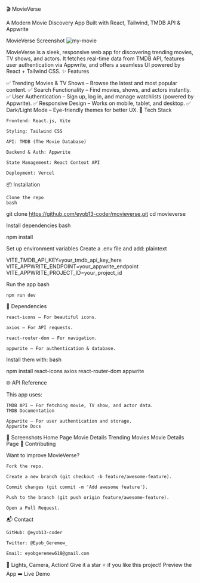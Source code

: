 🎬 MovieVerse

A Modern Movie Discovery App Built with React, Tailwind, TMDB API & Appwrite

MovieVerse Screenshot ![my-movie](screenshot/MovieApp.png)

MovieVerse is a sleek, responsive web app for discovering trending movies, TV shows, and actors. It fetches real-time data from TMDB API, features user authentication via Appwrite, and offers a seamless UI powered by React + Tailwind CSS.
✨ Features

✅ Trending Movies & TV Shows – Browse the latest and most popular content.
✅ Search Functionality – Find movies, shows, and actors instantly.
✅ User Authentication – Sign up, log in, and manage watchlists (powered by Appwrite).
✅ Responsive Design – Works on mobile, tablet, and desktop.
✅ Dark/Light Mode – Eye-friendly themes for better UX.
🚀 Tech Stack

    Frontend: React.js, Vite

    Styling: Tailwind CSS

    API: TMDB (The Movie Database)

    Backend & Auth: Appwrite

    State Management: React Context API 

    Deployment: Vercel 

📦 Installation

    Clone the repo
    bash

git clone https://github.com/eyob13-coder/movieverse.git
cd movieverse

Install dependencies
bash

npm install

Set up environment variables
Create a .env file and add:
plaintext

VITE_TMDB_API_KEY=your_tmdb_api_key_here
VITE_APPWRITE_ENDPOINT=your_appwrite_endpoint
VITE_APPWRITE_PROJECT_ID=your_project_id

Run the app
bash

    npm run dev

🔧 Dependencies

    react-icons – For beautiful icons.

    axios – For API requests.

    react-router-dom – For navigation.

    appwrite – For authentication & database.

Install them with:
bash

npm install react-icons axios react-router-dom appwrite

🌐 API Reference

This app uses:

    TMDB API – For fetching movie, TV show, and actor data.
    TMDB Documentation

    Appwrite – For user authentication and storage.
    Appwrite Docs

📸 Screenshots
Home Page	Movie Details
Trending Movies	Movie Details Page
🤝 Contributing

Want to improve MovieVerse?

    Fork the repo.

    Create a new branch (git checkout -b feature/awesome-feature).

    Commit changes (git commit -m 'Add awesome feature').

    Push to the branch (git push origin feature/awesome-feature).

    Open a Pull Request.


📬 Contact

    GitHub: @eyob13-coder

    Twitter: @Eyob_Geremew_

    Email: eyobgeremew618@gmail.com


🎥 Lights, Camera, Action!
Give it a star ⭐ if you like this project!
Preview the App ➡️ Live Demo